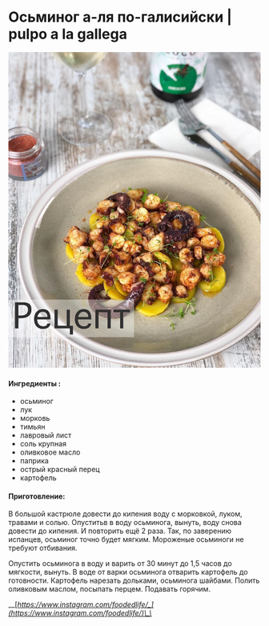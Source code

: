 # Осьминог а-ля по-галисийски \| pulpo a la gallega

![](../pics/59585091_2221584628152238_7303223946823113133_n.jpg)

#### Ингредиенты :

* осьминог 
* лук 
* морковь 
* тимьян 
* лавровый лист 
* соль крупная 
* оливковое масло 
* паприка 
* острый красный перец 
* картофель

#### Приготовление:

В большой кастрюле довести до кипения воду с морковкой, луком, травами и солью. Опуститьв  в воду осьминога, вынуть, воду снова довести до кипения. И повторить ещё 2 раза. Так, по заверению испанцев, осьминог точно будет мягким. Мороженые осьминоги не требуют отбивания. 

Опустить осьминога в воду и варить от 30 минут до 1,5 часов до мягкости, вынуть. В воде от варки осьминога отварить картофель до готовности. Картофель нарезать дольками, осьминога шайбами. Полить оливковым маслом, посыпать перцем. Подавать горячим.

\_\_[_https://www.instagram.com/foodedlife/_](https://www.instagram.com/foodedlife/)\_\_

